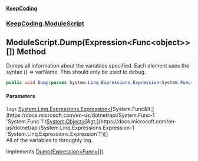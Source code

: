 #### [KeepCoding](index.md 'index')
### [KeepCoding](KeepCoding.md 'KeepCoding').[ModuleScript](KeepCoding_ModuleScript.md 'KeepCoding.ModuleScript')
## ModuleScript.Dump(Expression&lt;Func&lt;object&gt;&gt;[]) Method
Dumps all information about the variables specified. Each element uses the syntax () => varName. This should only be used to debug.  
```csharp
public void Dump(params System.Linq.Expressions.Expression<System.Func<object>>[] logs);
```
#### Parameters
<a name='KeepCoding_ModuleScript_Dump(System_Linq_Expressions_Expression_System_Func_object____)_logs'></a>
`logs` [System.Linq.Expressions.Expression&lt;](https://docs.microsoft.com/en-us/dotnet/api/System.Linq.Expressions.Expression-1 'System.Linq.Expressions.Expression`1')[System.Func&lt;](https://docs.microsoft.com/en-us/dotnet/api/System.Func-1 'System.Func`1')[System.Object](https://docs.microsoft.com/en-us/dotnet/api/System.Object 'System.Object')[&gt;](https://docs.microsoft.com/en-us/dotnet/api/System.Func-1 'System.Func`1')[&gt;](https://docs.microsoft.com/en-us/dotnet/api/System.Linq.Expressions.Expression-1 'System.Linq.Expressions.Expression`1')[[]](https://docs.microsoft.com/en-us/dotnet/api/System.Array 'System.Array')  
All of the variables to throughly log.
  

Implements [Dump(Expression<Func<object>>[])](KeepCoding_IDump_Dump(System_Linq_Expressions_Expression_System_Func_object____).md 'KeepCoding.IDump.Dump(System.Linq.Expressions.Expression&lt;System.Func&lt;object&gt;&gt;[])')  
